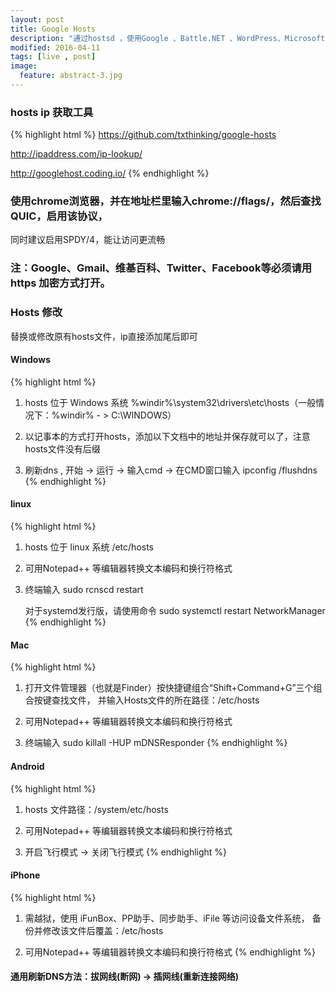 ```yaml
---
layout: post
title: Google Hosts
description: "通过hostsd ，使用Google 、Battle.NET 、WordPress、Microsoft Live、GitHub、Box.com等."
modified: 2016-04-11
tags: [live , post]
image:
  feature: abstract-3.jpg
---
```


### hosts ip 获取工具
{% highlight html %}
 https://github.com/txthinking/google-hosts
 
 http://ipaddress.com/ip-lookup/
 
 http://googlehost.coding.io/
{% endhighlight %}

### 使用chrome浏览器，并在地址栏里输入chrome://flags/，然后查找QUIC，启用该协议，
同时建议启用SPDY/4，能让访问更流畅

### 注：Google、Gmail、维基百科、Twitter、Facebook等必须请用https 加密方式打开。

### Hosts 修改
    
替换或修改原有hosts文件，ip直接添加尾后即可
    
#### Windows
{% highlight html %}
1. hosts 位于 Windows 系统 %windir%\system32\drivers\etc\hosts（一般情况下：%windir% - > C:\WINDOWS）

2. 以记事本的方式打开hosts，添加以下文档中的地址并保存就可以了，注意hosts文件没有后缀

3. 刷新dns , 开始 -> 运行 -> 输入cmd -> 在CMD窗口输入 ipconfig /flushdns
{% endhighlight %}

#### linux
{% highlight html %}
1. hosts 位于 linux 系统 /etc/hosts

2. 可用Notepad++ 等编辑器转换文本编码和换行符格式

3. 终端输入 sudo rcnscd restart

   对于systemd发行版，请使用命令 sudo systemctl restart NetworkManager
{% endhighlight %}

#### Mac
{% highlight html %}
1. 打开文件管理器（也就是Finder）按快捷键组合“Shift+Command+G”三个组合按键查找文件，
并输入Hosts文件的所在路径：/etc/hosts

2. 可用Notepad++ 等编辑器转换文本编码和换行符格式

3. 终端输入 sudo killall -HUP mDNSResponder
{% endhighlight %}

#### Android
{% highlight html %}
1. hosts 文件路径：/system/etc/hosts

2. 可用Notepad++ 等编辑器转换文本编码和换行符格式

3. 开启飞行模式 -> 关闭飞行模式
{% endhighlight %}

#### iPhone
{% highlight html %}
1. 需越狱，使用 iFunBox、PP助手、同步助手、iFile 等访问设备文件系统，
备份并修改该文件后覆盖：/etc/hosts

2. 可用Notepad++ 等编辑器转换文本编码和换行符格式
{% endhighlight %}

#### 通用刷新DNS方法：拔网线(断网) -> 插网线(重新连接网络)


